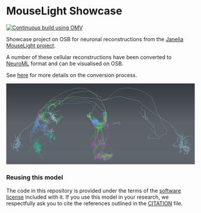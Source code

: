 # MouseLight Showcase

[![Continuous build using OMV](https://github.com/OpenSourceBrain/MouseLightShowcase/actions/workflows/omv-ci.yml/badge.svg)](https://github.com/OpenSourceBrain/MouseLightShowcase/actions/workflows/omv-ci.yml)

Showcase project on OSB for neuronal reconstructions from the [Janelia MouseLight project](https://www.janelia.org/project-team/mouselight).

A number of these cellular reconstructions have been converted to [NeuroML](http://www.neuroml.org) format and can be visualised on OSB.

See [here](https://github.com/OpenSourceBrain/MouseLightShowcase/blob/master/NeuroML2/README.md) for more details on the conversion process. 

![osbview](https://raw.githubusercontent.com/OpenSourceBrain/MouseLightShowcase/master/images/osb1.png)

### Reusing this model

The code in this repository is provided under the terms of the [software license](LICENSE) included with it. If you use this model in your research, we respectfully ask you to cite the references outlined in the [CITATION](CITATION.md) file.


